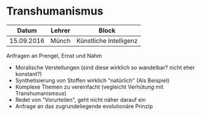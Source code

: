 # Transhumanismus

Datum       | Lehrer   | Block
----------- | -------- | ------
15.09.2016  | Münch    | Künstliche Intelligenz

Anfragen an Prengel, Ernst und Nahm
- Moralische Verstellungen (sind diese wirklich so wandelbar? nicht eher konstant?)
- Synthetisierung von Stoffen wirklich "natürlich" (Als Beispiel)
- Komplexe Themen zu vereinfacht (vegleicht Verhütung mit Transhumanismsus)
- Redet von "Vorurteilen", geht nicht näher darauf ein
- Anfrage an das zugrundeliegende evolutionäre Prinzip
